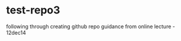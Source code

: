 test-repo3
==========

following through creating github repo guidance from online lecture - 12dec14
